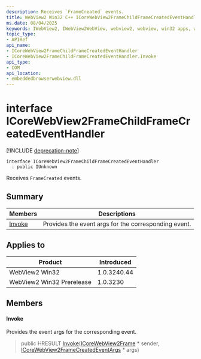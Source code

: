 ```yaml
---
description: Receives `FrameCreated` events.
title: WebView2 Win32 C++ ICoreWebView2FrameChildFrameCreatedEventHandler
ms.date: 08/04/2025
keywords: IWebView2, IWebView2WebView, webview2, webview, win32 apps, win32, edge, ICoreWebView2, ICoreWebView2Controller, browser control, edge html, ICoreWebView2FrameChildFrameCreatedEventHandler
topic_type: 
- APIRef
api_name:
- ICoreWebView2FrameChildFrameCreatedEventHandler
- ICoreWebView2FrameChildFrameCreatedEventHandler.Invoke
api_type:
- COM
api_location:
- embeddedbrowserwebview.dll
---
```


# interface ICoreWebView2FrameChildFrameCreatedEventHandler

[!INCLUDE [deprecation-note](../includes/deprecation-note.md)]

```
interface ICoreWebView2FrameChildFrameCreatedEventHandler
  : public IUnknown
```

Receives `FrameCreated` events.

## Summary

 Members                        | Descriptions
--------------------------------|---------------------------------------------
[Invoke](#invoke) | Provides the event args for the corresponding event.

## Applies to

Product                         | Introduced
--------------------------------|---------------------------------------------
WebView2 Win32            |    1.0.3240.44
WebView2 Win32 Prerelease |    1.0.3230

## Members

#### Invoke

Provides the event args for the corresponding event.

> public HRESULT [Invoke](#invoke)([ICoreWebView2Frame](icorewebview2frame.md#icorewebview2frame) * sender, [ICoreWebView2FrameCreatedEventArgs](icorewebview2framecreatedeventargs.md#icorewebview2framecreatedeventargs) * args)

